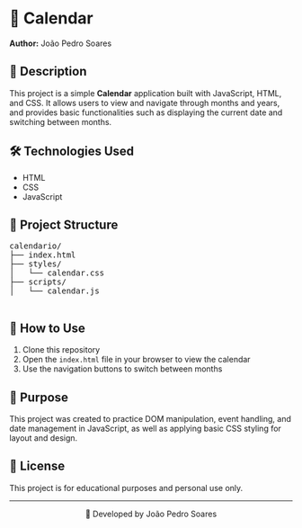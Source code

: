 
</head>
<body>
  <h1>📅 Calendar</h1>
  <p><strong>Author:</strong> João Pedro Soares</p>

  <h2>📌 Description</h2>
  <p>This project is a simple <strong>Calendar</strong> application built with JavaScript, HTML, and CSS. It allows users to view and navigate through months and years, and provides basic functionalities such as displaying the current date and switching between months.</p>

  <h2>🛠️ Technologies Used</h2>
  <ul>
    <li>HTML</li>
    <li>CSS</li>
    <li>JavaScript</li>
  </ul>

  <h2>📂 Project Structure</h2>
  <pre>
calendario/
├── index.html
├── styles/
│   └── calendar.css
├── scripts/
│   └── calendar.js
  </pre>

  <h2>🚀 How to Use</h2>
  <ol>
    <li>Clone this repository</li>
    <li>Open the <code>index.html</code> file in your browser to view the calendar</li>
    <li>Use the navigation buttons to switch between months</li>
  </ol>

  <h2>🎯 Purpose</h2>
  <p>This project was created to practice DOM manipulation, event handling, and date management in JavaScript, as well as applying basic CSS styling for layout and design.</p>

  <h2>📄 License</h2>
  <p>This project is for educational purposes and personal use only.</p>

  <hr>
  <p align="center">📘 Developed by João Pedro Soares</p>
</body>
</html>
